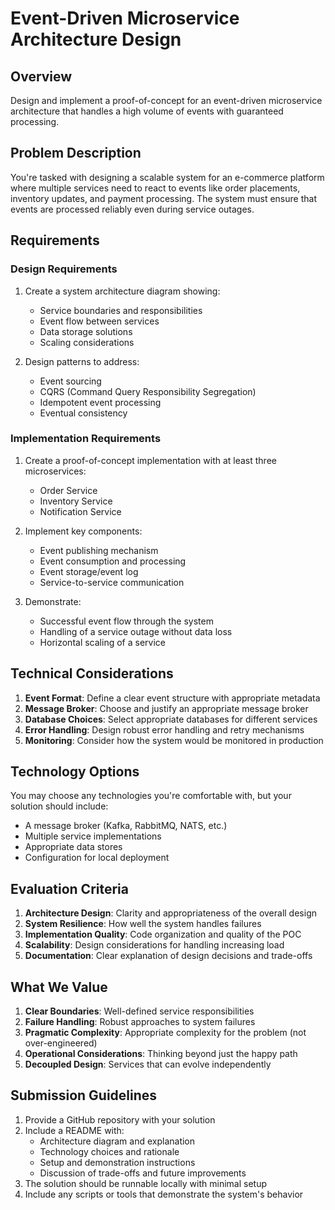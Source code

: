 # Event-Driven Microservice Architecture Design

## Overview
Design and implement a proof-of-concept for an event-driven microservice architecture that handles a high volume of events with guaranteed processing.

## Problem Description
You're tasked with designing a scalable system for an e-commerce platform where multiple services need to react to events like order placements, inventory updates, and payment processing. The system must ensure that events are processed reliably even during service outages.

## Requirements

### Design Requirements
1. Create a system architecture diagram showing:
   - Service boundaries and responsibilities
   - Event flow between services
   - Data storage solutions
   - Scaling considerations

2. Design patterns to address:
   - Event sourcing
   - CQRS (Command Query Responsibility Segregation)
   - Idempotent event processing
   - Eventual consistency

### Implementation Requirements
1. Create a proof-of-concept implementation with at least three microservices:
   - Order Service
   - Inventory Service
   - Notification Service

2. Implement key components:
   - Event publishing mechanism
   - Event consumption and processing
   - Event storage/event log
   - Service-to-service communication

3. Demonstrate:
   - Successful event flow through the system
   - Handling of a service outage without data loss
   - Horizontal scaling of a service

## Technical Considerations
1. **Event Format**: Define a clear event structure with appropriate metadata
2. **Message Broker**: Choose and justify an appropriate message broker
3. **Database Choices**: Select appropriate databases for different services
4. **Error Handling**: Design robust error handling and retry mechanisms
5. **Monitoring**: Consider how the system would be monitored in production

## Technology Options
You may choose any technologies you're comfortable with, but your solution should include:
- A message broker (Kafka, RabbitMQ, NATS, etc.)
- Multiple service implementations
- Appropriate data stores
- Configuration for local deployment

## Evaluation Criteria

1. **Architecture Design**: Clarity and appropriateness of the overall design
2. **System Resilience**: How well the system handles failures
3. **Implementation Quality**: Code organization and quality of the POC
4. **Scalability**: Design considerations for handling increasing load
5. **Documentation**: Clear explanation of design decisions and trade-offs

## What We Value

1. **Clear Boundaries**: Well-defined service responsibilities
2. **Failure Handling**: Robust approaches to system failures
3. **Pragmatic Complexity**: Appropriate complexity for the problem (not over-engineered)
4. **Operational Considerations**: Thinking beyond just the happy path
5. **Decoupled Design**: Services that can evolve independently

## Submission Guidelines

1. Provide a GitHub repository with your solution
2. Include a README with:
   - Architecture diagram and explanation
   - Technology choices and rationale
   - Setup and demonstration instructions
   - Discussion of trade-offs and future improvements
3. The solution should be runnable locally with minimal setup
4. Include any scripts or tools that demonstrate the system's behavior 